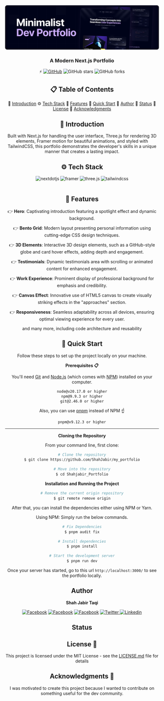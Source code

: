 <div align="center">
  <br />
    <a href="" target="_blank">
      <img src="public/banner.png" alt="Project Banner">
    </a>
  <br />

  <h3 align="center">A Modern Next.js Portfolio</h3>

⚡️ [![GitHub](https://img.shields.io/github/license/ShahJabir/my_portfolio?color=blue)](https://github.com/ShahJabir/my_portfolio/blob/main/LICENSE) ![GitHub stars](https://img.shields.io/github/stars/ShahJabir/my_portfolio) ![GitHub forks](https://img.shields.io/github/forks/ShahJabir/my_portfolio)

## 📋 <a name="table">Table of Contents</a>

🤖 [Introduction](#introduction)
⚙️ [Tech Stack](#tech-stack)
🔋 [Features](#features)
🤸 [Quick Start](#quick-start)
🚀 [Author](#authors)
🚀 [Status](#status)
📄 [License](#license)
🎁 [Acknowledgments](#acknowledgments)

## <a name="introduction">🤖 Introduction</a>

Built with Next.js for handling the user interface, Three.js for rendering 3D elements, Framer motion for beautiful animations, and styled with TailwindCSS, this portfolio demonstrates the developer's skills in a unique manner that creates a lasting impact.

## <a name="tech-stack">⚙️ Tech Stack</a>

  <div>
    <img src="https://img.shields.io/badge/-Next_JS-black?style=for-the-badge&logoColor=white&logo=nextdotjs&color=000000" alt="nextdotjs" />
    <img src="https://img.shields.io/badge/-Framer-black?style=for-the-badge&logoColor=white&logo=framer&color=0055FF" alt="framer" />
    <img src="https://img.shields.io/badge/-Three_JS-black?style=for-the-badge&logoColor=white&logo=threedotjs&color=000000" alt="three.js" />
    <img src="https://img.shields.io/badge/-Tailwind_CSS-black?style=for-the-badge&logoColor=white&logo=tailwindcss&color=06B6D4" alt="tailwindcss" />
  </div> <br/>

## <a name="features">🔋 Features</a>

👉 **Hero**: Captivating introduction featuring a spotlight effect and dynamic background.

👉 **Bento Grid**: Modern layout presenting personal information using cutting-edge CSS design techniques.

👉 **3D Elements**: Interactive 3D design elements, such as a GitHub-style globe and card hover effects, adding depth and engagement.

👉 **Testimonials**: Dynamic testimonials area with scrolling or animated content for enhanced engagement.

👉 **Work Experience**: Prominent display of professional background for emphasis and credibility.

👉 **Canvas Effect**: Innovative use of HTML5 canvas to create visually striking effects in the "approaches" section.

👉 **Responsiveness**: Seamless adaptability across all devices, ensuring optimal viewing experience for every user.

and many more, including code architecture and reusability

## <a name="quick-start">🤸 Quick Start</a>

Follow these steps to set up the project locally on your machine.

**Prerequisites 📋**

You'll need [Git](https://git-scm.com) and [Node.js](https://nodejs.org/en/download/) (which comes with [NPM](http://npmjs.com)) installed on your computer.

```
node@v20.17.0 or higher
npm@9.9.3 or higher
git@2.46.0 or higher
```

Also, you can use [pnpm](https://pnpm.io/) instead of NPM ☝️

```
pnpm@v9.12.3 or higher
```

---

**Cloning the Repository**

From your command line, first clone:

<!-- # Clone the repository -->

```bash
# Clone the repository
$ git clone https://github.com/ShahJabir/my_portfolio
```

<!-- # Move into the repository -->

```bash
# Move into the repository
$ cd Shahjabir_Portfolio
```

**Installation and Running the Project**

<!-- # Remove the current origin repository -->

```bash
# Remove the current origin repository
$ git remote remove origin
```

After that, you can install the dependencies either using NPM or Yarn.

Using NPM: Simply run the below commands.

```bash
# Fix Dependencies
$ pnpm audit fix
```

```bash
# Install dependencies
$ pnpm install
```

```bash
# Start the development server
$ pnpm run dev
```

Once your server has started, go to this url `http://localhost:3000/` to see the portfolio locally.

## <a name="authors"> Author </a>

**Shah Jabir Taqi**

<p align="center">
<a href="https://shahjabir.netlify.app">
<img src="https://img.shields.io/badge/Website-ShahJabir-black" alt="Facebook" /></a>
<a href="https://github.com/ShahJabir">
<img src="https://img.shields.io/badge/Github-ShahJabir-white" alt="Facebook" /></a>
<a href="https://www.facebook.com/shah.jabir.90">
<img src="https://img.shields.io/badge/Facebook-ShahJabir-blue" alt="Facebook" /></a>
<a href="https://x.com/TaqiJabir">
<img src="https://img.shields.io/badge/X-TaqiJabir-black" alt="Twitter" />
<a href="https://www.linkedin.com/in/shah-jabir-taqi-a63653211/">
<img src="https://img.shields.io/badge/Linkedin-shahjabirtaqi-blue" alt="Linkedin" /></a>
</a>
</p>

## <a name="status"> Status</a>

## <a name="license">License 📄</a>

This project is licensed under the MIT License - see the [LICENSE.md](https://github.com/ShahJabir/my_portfolio/blob/main/LICENSE) file for details

## <a name="acknowledgments">Acknowledgments 🎁 </a>

I was motivated to create this project because I wanted to contribute on something useful for the dev community.
